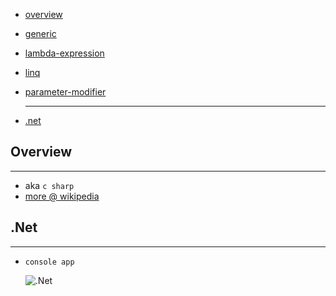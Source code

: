 * [overview](#overview)
* [generic](./generic)
* [lambda-expression](./lambda-expression)
* [linq](./linq)
* [parameter-modifier](./parameter-modifier)

	---

* [.net](#dotnet)

## Overview <a name="overview"></a>

---

* aka `c sharp`
* [more @ wikipedia](https://en.wikipedia.org/wiki/C_Sharp_%28programming_language%29)

## .Net <a name="dotnet"></a>

---

* `console app`

	![.Net](_asset/img/00.png)